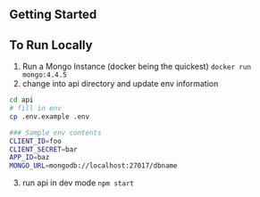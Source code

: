 ## Getting Started



## To Run Locally

1. Run a Mongo Instance (docker being the quickest) `docker run mongo:4.4.5`
2. change into api directory and update env information
```sh
cd api
# fill in env 
cp .env.example .env

### Sample env contents
CLIENT_ID=foo
CLIENT_SECRET=bar
APP_ID=baz
MONGO_URL=mongodb://localhost:27017/dbname
```
3. run api in dev mode `npm start`